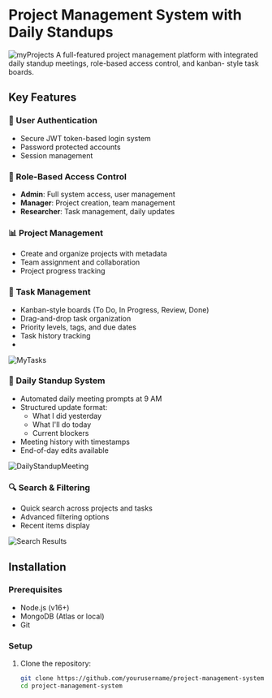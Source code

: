# Project Management System with Daily Standups

![myProjects](https://github.com/user-attachments/assets/15dc20e1-738f-4245-8a9d-130d20210fe9)
A full-featured project management platform with integrated daily standup meetings, role-based access control, and kanban-
style task boards.

## Key Features

### 🔐 User Authentication
- Secure JWT token-based login system
- Password protected accounts
- Session management

### 👥 Role-Based Access Control
- **Admin**: Full system access, user management
- **Manager**: Project creation, team management
- **Researcher**: Task management, daily updates

### 📊 Project Management
- Create and organize projects with metadata
- Team assignment and collaboration
- Project progress tracking

### 🎯 Task Management
- Kanban-style boards (To Do, In Progress, Review, Done)
- Drag-and-drop task organization
- Priority levels, tags, and due dates
- Task history tracking
- 
![MyTasks](https://github.com/user-attachments/assets/28a0ed1f-c979-4352-bd9c-303e515b9ca7)


### 📅 Daily Standup System
- Automated daily meeting prompts at 9 AM
- Structured update format:
  - What I did yesterday
  - What I'll do today
  - Current blockers
- Meeting history with timestamps
- End-of-day edits available

![DailyStandupMeeting](https://github.com/user-attachments/assets/0d50719e-9cf6-4a71-a690-64fbba13441e)

### 🔍 Search & Filtering
- Quick search across projects and tasks
- Advanced filtering options
- Recent items display

![Search Results](screenshots/search.png) <!-- Add your screenshot path -->

## Installation

### Prerequisites
- Node.js (v16+)
- MongoDB (Atlas or local)
- Git

### Setup
1. Clone the repository:
   ```bash
   git clone https://github.com/yourusername/project-management-system.git
   cd project-management-system
